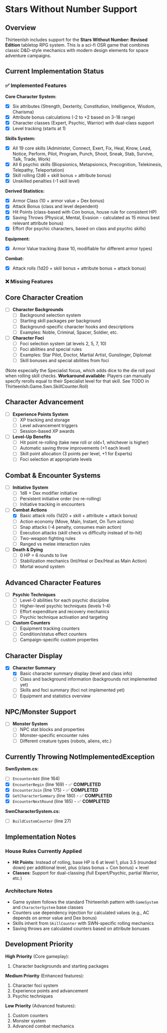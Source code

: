 # Stars Without Number Support

## Overview

ThirteenIsh includes support for the **Stars Without Number: Revised Edition** tabletop RPG system. This is a sci-fi OSR game that combines classic D&D-style mechanics with modern design elements for space adventure campaigns.

## Current Implementation Status

### ✅ Implemented Features

**Core Character System:**
- [x] Six attributes (Strength, Dexterity, Constitution, Intelligence, Wisdom, Charisma)
- [x] Attribute bonus calculations (-2 to +2 based on 3-18 range)
- [x] Character classes (Expert, Psychic, Warrior) with dual-class support
- [x] Level tracking (starts at 1)

**Skills System:**
- [x] All 19 core skills (Administer, Connect, Exert, Fix, Heal, Know, Lead, Notice, Perform, Pilot, Program, Punch, Shoot, Sneak, Stab, Survive, Talk, Trade, Work)
- [x] All 6 psychic skills (Biopsionics, Metapsionics, Precognition, Telekinesis, Telepathy, Teleportation)
- [x] Skill rolling (2d6 + skill bonus + attribute bonus)
- [x] Unskilled penalties (-1 skill level)

**Derived Statistics:**
- [x] Armor Class (10 + armor value + Dex bonus)
- [x] Attack Bonus (class and level dependent)
- [x] Hit Points (class-based with Con bonus, house rule for consistent HP)
- [x] Saving Throws (Physical, Mental, Evasion - calculated as 15 minus best relevant attribute bonus)
- [x] Effort (for psychic characters, based on class and psychic skills)

**Equipment:**
- [x] Armor Value tracking (base 10, modifiable for different armor types)

**Combat:**
- [x] Attack rolls (1d20 + skill bonus + attribute bonus + attack bonus)

### ❌ Missing Features

## Core Character Creation

- [ ] **Character Backgrounds**
  - [ ] Background selection system
  - [ ] Starting skill packages per background
  - [ ] Background-specific character hooks and descriptions
  - [ ] Examples: Noble, Criminal, Spacer, Soldier, etc.

- [ ] **Character Foci**
  - [ ] Foci selection system (at levels 2, 5, 7, 10)
  - [ ] Foci abilities and special rules
  - [ ] Examples: Star Pilot, Doctor, Martial Artist, Gunslinger, Diplomat
  - [ ] Skill bonuses and special abilities from foci

(Note especially the Specialist focus, which adds dice to the die roll pool when rolling skill checks.
**Workaround available**: Players can manually specify rerolls equal to their Specialist level for that skill.
See TODO in ThirteenIsh.Game.Swn.SkillCounter.Roll)

## Character Advancement

- [ ] **Experience Points System**
  - [ ] XP tracking and storage
  - [ ] Level advancement triggers
  - [ ] Session-based XP awards

- [ ] **Level-Up Benefits**
  - [ ] Hit point re-rolling (take new roll or old+1, whichever is higher)
  - [ ] Automatic saving throw improvements (+1 each level)
  - [ ] Skill point allocation (3 points per level, +1 for Experts)
  - [ ] Foci selection at appropriate levels

## Combat & Encounter Systems

- [ ] **Initiative System**
  - [ ] 1d8 + Dex modifier initiative
  - [ ] Persistent initiative order (no re-rolling)
  - [ ] Initiative tracking in encounters

- [ ] **Combat Actions**
  - [x] Basic attack rolls (1d20 + skill + attribute + attack bonus)
  - [ ] Action economy (Move, Main, Instant, On Turn actions)
  - [ ] Snap attacks (-4 penalty, consumes main action)
  - [ ] Execution attacks (skill check vs difficulty instead of to-hit)
  - [ ] Two-weapon fighting rules
  - [ ] Ranged vs melee interaction rules

- [ ] **Death & Dying**
  - [ ] 0 HP = 6 rounds to live
  - [ ] Stabilization mechanics (Int/Heal or Dex/Heal as Main Action)
  - [ ] Mortal wound system

## Advanced Character Features

- [ ] **Psychic Techniques**
  - [ ] Level-0 abilities for each psychic discipline
  - [ ] Higher-level psychic techniques (levels 1-4)
  - [ ] Effort expenditure and recovery mechanics
  - [ ] Psychic technique activation and targeting

- [ ] **Custom Counters**
  - [ ] Equipment tracking counters
  - [ ] Condition/status effect counters
  - [ ] Campaign-specific custom properties

## Character Display

- [x] **Character Summary**
  - [x] Basic character summary display (level and class info)
  - [ ] Class and background information (backgrounds not implemented yet)
  - [ ] Skills and foci summary (foci not implemented yet)
  - [ ] Equipment and statistics overview

## NPC/Monster Support

- [ ] **Monster System**
  - [ ] NPC stat blocks and properties
  - [ ] Monster-specific encounter rules
  - [ ] Different creature types (robots, aliens, etc.)

## Currently Throwing NotImplementedException

**SwnSystem.cs:**
- [ ] `EncounterAdd` (line 164)
- [x] `EncounterBegin` (line 169) - ✅ **COMPLETED**
- [x] `EncounterJoin` (line 175) - ✅ **COMPLETED**
- [x] `GetCharacterSummary` (line 180) - ✅ **COMPLETED**
- [x] `EncounterNextRound` (line 185) - ✅ **COMPLETED**

**SwnCharacterSystem.cs:**
- [ ] `BuildCustomCounter` (line 27)

## Implementation Notes

### House Rules Currently Applied
- **Hit Points**: Instead of rolling, base HP is 6 at level 1, plus 3.5 (rounded down) per additional level, plus (class bonus + Con bonus) × level
- **Classes**: Support for dual-classing (full Expert/Psychic, partial Warrior, etc.)

### Architecture Notes
- Game system follows the standard ThirteenIsh pattern with `GameSystem` and `CharacterSystem` base classes
- Counters use dependency injection for calculated values (e.g., AC depends on armor value and Dex bonus)
- Skills inherit from `SkillCounter` with SWN-specific rolling mechanics
- Saving throws are calculated counters based on attribute bonuses

## Development Priority

**High Priority** (Core gameplay):
1. Character backgrounds and starting packages

**Medium Priority** (Enhanced features):
1. Character foci system
2. Experience points and advancement
3. Psychic techniques

**Low Priority** (Advanced features):
1. Custom counters
2. Monster system
3. Advanced combat mechanics